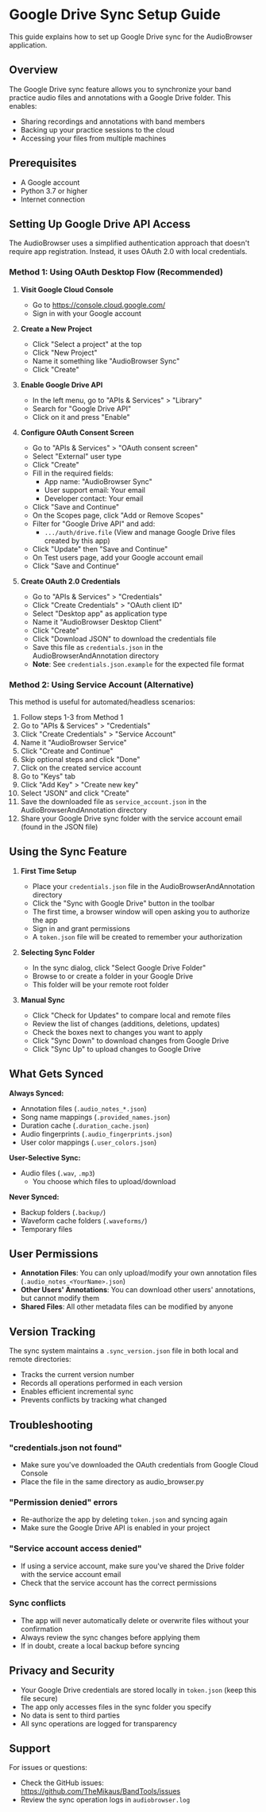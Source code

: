 # Google Drive Sync Setup Guide

This guide explains how to set up Google Drive sync for the AudioBrowser application.

## Overview

The Google Drive sync feature allows you to synchronize your band practice audio files and annotations with a Google Drive folder. This enables:
- Sharing recordings and annotations with band members
- Backing up your practice sessions to the cloud
- Accessing your files from multiple machines

## Prerequisites

- A Google account
- Python 3.7 or higher
- Internet connection

## Setting Up Google Drive API Access

The AudioBrowser uses a simplified authentication approach that doesn't require app registration. Instead, it uses OAuth 2.0 with local credentials.

### Method 1: Using OAuth Desktop Flow (Recommended)

1. **Visit Google Cloud Console**
   - Go to https://console.cloud.google.com/
   - Sign in with your Google account

2. **Create a New Project**
   - Click "Select a project" at the top
   - Click "New Project"
   - Name it something like "AudioBrowser Sync"
   - Click "Create"

3. **Enable Google Drive API**
   - In the left menu, go to "APIs & Services" > "Library"
   - Search for "Google Drive API"
   - Click on it and press "Enable"

4. **Configure OAuth Consent Screen**
   - Go to "APIs & Services" > "OAuth consent screen"
   - Select "External" user type
   - Click "Create"
   - Fill in the required fields:
     - App name: "AudioBrowser Sync"
     - User support email: Your email
     - Developer contact: Your email
   - Click "Save and Continue"
   - On the Scopes page, click "Add or Remove Scopes"
   - Filter for "Google Drive API" and add:
     - `.../auth/drive.file` (View and manage Google Drive files created by this app)
   - Click "Update" then "Save and Continue"
   - On Test users page, add your Google account email
   - Click "Save and Continue"

5. **Create OAuth 2.0 Credentials**
   - Go to "APIs & Services" > "Credentials"
   - Click "Create Credentials" > "OAuth client ID"
   - Select "Desktop app" as application type
   - Name it "AudioBrowser Desktop Client"
   - Click "Create"
   - Click "Download JSON" to download the credentials file
   - Save this file as `credentials.json` in the AudioBrowserAndAnnotation directory
   - **Note**: See `credentials.json.example` for the expected file format

### Method 2: Using Service Account (Alternative)

This method is useful for automated/headless scenarios:

1. Follow steps 1-3 from Method 1
2. Go to "APIs & Services" > "Credentials"
3. Click "Create Credentials" > "Service Account"
4. Name it "AudioBrowser Service"
5. Click "Create and Continue"
6. Skip optional steps and click "Done"
7. Click on the created service account
8. Go to "Keys" tab
9. Click "Add Key" > "Create new key"
10. Select "JSON" and click "Create"
11. Save the downloaded file as `service_account.json` in the AudioBrowserAndAnnotation directory
12. Share your Google Drive sync folder with the service account email (found in the JSON file)

## Using the Sync Feature

1. **First Time Setup**
   - Place your `credentials.json` file in the AudioBrowserAndAnnotation directory
   - Click the "Sync with Google Drive" button in the toolbar
   - The first time, a browser window will open asking you to authorize the app
   - Sign in and grant permissions
   - A `token.json` file will be created to remember your authorization

2. **Selecting Sync Folder**
   - In the sync dialog, click "Select Google Drive Folder"
   - Browse to or create a folder in your Google Drive
   - This folder will be your remote root folder

3. **Manual Sync**
   - Click "Check for Updates" to compare local and remote files
   - Review the list of changes (additions, deletions, updates)
   - Check the boxes next to changes you want to apply
   - Click "Sync Down" to download changes from Google Drive
   - Click "Sync Up" to upload changes to Google Drive

## What Gets Synced

**Always Synced:**
- Annotation files (`.audio_notes_*.json`)
- Song name mappings (`.provided_names.json`)
- Duration cache (`.duration_cache.json`)
- Audio fingerprints (`.audio_fingerprints.json`)
- User color mappings (`.user_colors.json`)

**User-Selective Sync:**
- Audio files (`.wav`, `.mp3`)
  - You choose which files to upload/download

**Never Synced:**
- Backup folders (`.backup/`)
- Waveform cache folders (`.waveforms/`)
- Temporary files

## User Permissions

- **Annotation Files**: You can only upload/modify your own annotation files (`.audio_notes_<YourName>.json`)
- **Other Users' Annotations**: You can download other users' annotations, but cannot modify them
- **Shared Files**: All other metadata files can be modified by anyone

## Version Tracking

The sync system maintains a `.sync_version.json` file in both local and remote directories:
- Tracks the current version number
- Records all operations performed in each version
- Enables efficient incremental sync
- Prevents conflicts by tracking what changed

## Troubleshooting

### "credentials.json not found"
- Make sure you've downloaded the OAuth credentials from Google Cloud Console
- Place the file in the same directory as audio_browser.py

### "Permission denied" errors
- Re-authorize the app by deleting `token.json` and syncing again
- Make sure the Google Drive API is enabled in your project

### "Service account access denied"
- If using a service account, make sure you've shared the Drive folder with the service account email
- Check that the service account has the correct permissions

### Sync conflicts
- The app will never automatically delete or overwrite files without your confirmation
- Always review the sync changes before applying them
- If in doubt, create a local backup before syncing

## Privacy and Security

- Your Google Drive credentials are stored locally in `token.json` (keep this file secure)
- The app only accesses files in the sync folder you specify
- No data is sent to third parties
- All sync operations are logged for transparency

## Support

For issues or questions:
- Check the GitHub issues: https://github.com/TheMikaus/BandTools/issues
- Review the sync operation logs in `audiobrowser.log`
